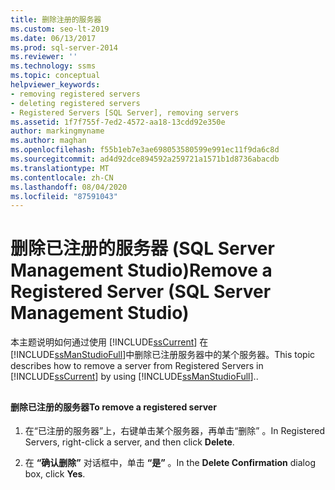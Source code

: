 ```yaml
---
title: 删除注册的服务器
ms.custom: seo-lt-2019
ms.date: 06/13/2017
ms.prod: sql-server-2014
ms.reviewer: ''
ms.technology: ssms
ms.topic: conceptual
helpviewer_keywords:
- removing registered servers
- deleting registered servers
- Registered Servers [SQL Server], removing servers
ms.assetid: 1f7f755f-7ed2-4572-aa18-13cdd92e350e
author: markingmyname
ms.author: maghan
ms.openlocfilehash: f55b1eb7e3ae698053580599e991ec11f9da6c8d
ms.sourcegitcommit: ad4d92dce894592a259721a1571b1d8736abacdb
ms.translationtype: MT
ms.contentlocale: zh-CN
ms.lasthandoff: 08/04/2020
ms.locfileid: "87591043"
---
```

# <a name="remove-a-registered-server-sql-server-management-studio"></a><span data-ttu-id="9065e-102">删除已注册的服务器 (SQL Server Management Studio)</span><span class="sxs-lookup"><span data-stu-id="9065e-102">Remove a Registered Server (SQL Server Management Studio)</span></span>
  <span data-ttu-id="9065e-103">本主题说明如何通过使用 [!INCLUDE[ssCurrent](../../includes/sscurrent-md.md)] 在 [!INCLUDE[ssManStudioFull](../../includes/ssmanstudiofull-md.md)]中删除已注册服务器中的某个服务器。</span><span class="sxs-lookup"><span data-stu-id="9065e-103">This topic describes how to remove a server from Registered Servers in [!INCLUDE[ssCurrent](../../includes/sscurrent-md.md)] by using [!INCLUDE[ssManStudioFull](../../includes/ssmanstudiofull-md.md)]..</span></span>  
  
##  <a name="SSMSProcedure"></a>  
  
#### <a name="to-remove-a-registered-server"></a><span data-ttu-id="9065e-104">删除已注册的服务器</span><span class="sxs-lookup"><span data-stu-id="9065e-104">To remove a registered server</span></span>  
  
1.  <span data-ttu-id="9065e-105">在“已注册的服务器”上，右键单击某个服务器，再单击“删除”  。</span><span class="sxs-lookup"><span data-stu-id="9065e-105">In Registered Servers, right-click a server, and then click **Delete**.</span></span>  
  
2.  <span data-ttu-id="9065e-106">在 **“确认删除”** 对话框中，单击 **“是”** 。</span><span class="sxs-lookup"><span data-stu-id="9065e-106">In the **Delete Confirmation** dialog box, click **Yes**.</span></span>  
  
  
